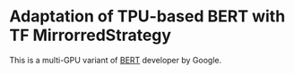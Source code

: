 # Adaptation of TPU-based BERT with TF MirrorredStrategy 

This is a multi-GPU variant of [BERT](https://github.com/google-research/bert) developer by Google. 
